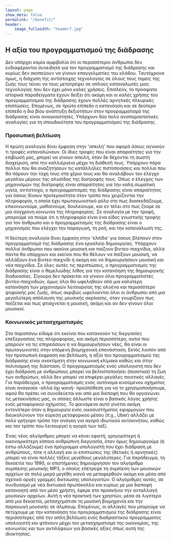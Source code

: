 ```yaml
---
layout: page
show_meta: false
permalink: "/benefit/"
header:
    image_fullwidth: "header7.jpg"
---
```


## Η αξία του προγραμματισμού της διάδρασης

Δεν υπάρχει καμία αμφιβολία ότι οι περισσότεροι άνθρωποι δεν ενδιαφέρονται συνειδητά για τον προγραμματισμό της διάδρασης και κυρίως δεν σκοπεύουν να γίνουν επαγγελματίες του κλάδου. Ταυτόχρονα όμως, η διάχυση της αντίστοιχης τεχνολογίας σε όλους τους τομείς της ζωής τους τείνει να τους μετατρέψει σε απλούς καταναλωτές μιας τεχνολογίας που δεν έχει μόνο καλές χρήσεις. Επιπλέον, τα πρόσφατα ιστορικά παραδείγματα έχουν δείξει ότι ακόμη και οι καλές χρήσης του προγραμματισμού της διάδρασης έχουν πολλές αρνητικές πλευρικές επιπτώσεις. Επομένως, σε πρώτο επίπεδο η κατανόηση και σε δεύτερο επίπεδο η δια βίου ανάπτυξη δεξιοτήτων στον προγραμματισμό της διάδρασης είναι αναγκαιότητες. Υπάρχουν δύο πολύ αναπαραστατικές αναλογίες για τη σπουδαιότητα του προγραμματισμού της διάδρασης.

### Προσωπική βελτίωση

Η πρώτη αναλογία δίνει έμφαση στην 'απειλή' που αφορά όσους αγνοούν τι τροφές καταναλώνουν. Οι ίδιες τροφές που είναι απαραίτητες για την επιβίωσή μας, μπορεί να γίνουν απειλή, όταν δε δέχονται τη σωστή διαχείριση, από την καλλιέργεια μέχρι τη διάθεσή τους. Υπάρχουν πάρα πολλοί που θα αναζητήσουν τις κατάλληλες πιστοποιήσεις και πολλοί που θα πάρουν την τύχη τους στα χέρια τους και θα αναλάβουν τον έλεγχο μεγάλου μέρους της αλυσίδας της διατροφής τους. Όπως ο έλεγχος των μηχανισμών της διατροφής είναι απαραίτητος για την καλή σωματική υγεία, αντίστοιχα, ο προγραμματισμός της διάδρασης είναι απαραίτητος για όσους δίνουν προτεραιότητα στον τρόπο που χειρίζονται την πληροφορία, η οποία έχει πρωταγωνιστικό ρόλο στο πως διασκεδάζουμε, επικοινωνούμε, μαθαίνουμε, δουλεύουμε, και εν τέλει στο πως ζούμε σε μια σύγχρονη κοινωνία της πληροφορίας. Σε αναλογία με την τροφή, μπορούμε να πούμε ότι η πληροφορία είναι ένα είδος γνωστικής τροφής για τον άνθρωπο και ο προγραμματισμός της διάδρασης είναι ο μηχανισμός που ελέγχει την παραγωγή, τη ροή, και την κατανάλωσή της.

Η δεύτερη αναλογία δίνει έμφαση στην 'ελπίδα' για όσους βλέπουν στον προγραμματισμό της διάδρασης ένα εργαλείο δημιουργίας. Υπάρχουν πολλοί άνθρωποι που ακούνε μουσική και παίζουν βιντεο-παιχνίδια, αλλά πάντα θα υπάρχουν και εκείνοι που θα θέλουν να παίξουν μουσική, να αλλάξουν ένα βιντεο-παιχνίδι ή ακόμη και να δημιουργήσουν μουσική και νέα παιχνίδια. Σε όλες αυτές τις περιπτώσεις, ο προγραμματισμός της διάδρασης είναι ο θεμελιώδης λίθος για την κατανόηση της δημιουργικής διαδικασίας. Σίγουρα δεν πρόκειται να γίνουν όλοι προγραμματιστές βιντεο-παιχνιδιών, όμως όλοι θα ωφεληθούν από μια καλύτερη κατανόηση των μηχανισμών λειτουργίας της ολοένα και περισσότερο ψηφιακής μας ζωής, όπως ακριβώς ωφελούνται όλοι οι άνθρωποι από μια μεγαλύτερη απόλαυση της μουσικής ακρόασης, όταν γνωρίζουν πως παίζεται και πως φτιάχνεται η μουσική, ακόμη και αν δεν γίνουν όλοι μουσικοί.

### Κοινωνικός μετασχηματισμός

Στα παραπάνω είδαμε ότι εκείνοι που κατανοούν τις διεργασίες επεξεργασίας της πληροφορίας, και ακόμη περισσότερο, αυτοί που μπορούν να τις επηρεάσουν ή να δημιουργήσουν νέες, θα είναι οι πρωταγωνιστές στην επόμενη βιομηχανική επανάσταση. Εκτός λοιπόν από την προσωπική έκφραση και βελτίωση, η αξία του προγραμματισμού της διάδρασης είναι ανεκτίμητη στην κοινωνική κλίμακα καθώς και στην πολιτισμική της διάσταση. Ο προγραμματισμός ενός υπολογιστή που δεν έχει διάδραση με ανθρώπους μπορεί να βελτιστοποιήσει (ποσοτικά) τη ζωή των ανθρώπων, αλλά δεν μπορεί να επιφέρει μεγάλες ποιοτικές αλλαγές. Για παράδειγμα, ο προγραμματισμός ενός αυτόνομα κινούμενου οχήματος είναι αναγκαία -αλλά όχι ικανή- προϋπόθεση για να το χρησιμοποιήσουμε, αφού θα πρέπει να συνοδεύεται και από μια διεπαφή που θα οργανώνει τις μετακινήσεις μας, οι οποίες άλλωστε είναι ο βασικός λόγος χρήσης ενός μεταφορικού οχήματος. Το φαινόμενο αυτό γίνεται ακόμη εντονότερο όταν η δημιουργία ενός οικοσυστήματος εφαρμογών που διευκολύνουν την εύρεση μεταφορικού μέσου (π.χ., Uber) αλλάζει με πολύ γρήγορο τρόπο την ανάγκη για αγορά ιδιωτικού αυτοκινήτου, καθώς και τον τρόπο που λειτουργεί η αγορά των ταξί.

Ένας νέος αλγόριθμος μπορεί να κάνει εφικτή, γρηγορότερη ή οικονομικότερη κάποια ανθρώπινη διεργασία, όταν όμως δημιουργούμε (ή έστω αλλάζουμε) ένα πρόγραμμα υπολογιστή που έχει διάδραση με ανθρώπους, τότε η αλλαγή και οι επιπτώσεις της (θετικές ή αρνητικές) μπορεί να είναι πολλές τάξεις μεγέθους μεγαλύτερες. Για παράδειγμα, τη δεκαετία του 1990, οι επιστήμονες δημιούργησαν τον αλγόριθμο συμπίεσης μουσικής MP3, ο οποίος επέτρεψε τη συμπίεση των μουσικών αρχείων σε πολύ μικρά μεγέθη ικανά να μεταφερθούν ακόμη και μέσα από σχετικά αργές γραμμές δικτύωσης υπολογιστών. Ο αλγόριθμός αυτός, σε συνδυασμό με νέα δικτυακά πρωτόκολλα και κυρίως με μια διεπαφή κατανοητή από τον μέσο χρήστη, έφερε στο προσκήνιο την ανταλλαγή μουσικών αρχείων. Αυτή η νέα πρακτική των χρηστών, μέσα σε λιγότερο από μια δεκαετία, μετασχημάτισε τη μουσική βιομηχανία και την παραγωγή μουσικής σε άλμπουμ. Επομένως, οι αλλαγές που μπορούμε να πετύχουμε με την κατανόηση του προγραμματισμού της διάδρασης είναι περισσότερες από την απλή βελτίωση ενός διαδραστικού προγράμματος υπολογιστή και φτάνουν μέχρι τον μετασχηματισμό της οικονομίας, της κοινωνίας και των αντιλήψεων για βασικές αξίες όπως αυτή της ιδιοκτησίας.
